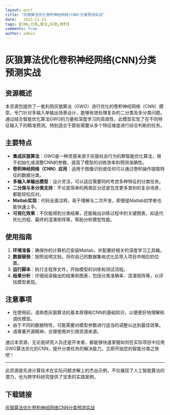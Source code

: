 ```yaml
---
layout: post
title: "灰狼算法优化卷积神经网络(CNN)分类预测实战"
date:   2022-11-21
tags: [CNN,分类,算法,灰狼,卷积]
comments: true
author: admin
---
```

# 灰狼算法优化卷积神经网络(CNN)分类预测实战

## 资源概述

本资源包提供了一套利用灰狼算法（GWO）进行优化的卷积神经网络（CNN）模型，专门针对多输入单输出场景设计，能够有效处理复杂的二分类及多分类问题。通过结合智能优化算法GWO的力量和深度学习的高效性，此模型实现了在不同特征输入下的精准预测。特别适合于那些需要从多个特征维度进行综合判断的任务。

## 主要特点

- **集成灰狼算法**：GWO是一种灵感来源于灰狼社会行为的群智能优化算法，用于初始化或调整CNN的参数，提高了模型的训练效率和预测准确性。
- **卷积神经网络（CNN）应用**：适用于图像识别或任何可以通过卷积操作提取特征的数据分类。
- **多输入单输出模型**：设计灵活，可以适应需要同时考虑多种特征的分类任务。
- **二分类与多分类支持**：不论是简单的两类区分还是包含更多类别的复杂场景，都能轻松应对。
- **Matlab实现**：代码全面注释，易于理解与二次开发，即便是Matlab初学者也能快速上手。
- **可视化效果**：不仅能得到分类结果，还能输出训练过程中的关键图表，如迭代优化历程、最终的混淆矩阵等，帮助分析模型性能。

## 使用指南

1. **环境准备**：确保你的计算机已安装Matlab，并配置好相关的深度学习工具箱。
2. **数据替换**：按照说明文档，将你自己的数据集格式化后导入项目中相应的位置。
3. **运行脚本**：执行主程序文件，开始模型的训练和测试流程。
4. **结果分析**：仔细阅读输出的结果和图表，包括分类准确率、混淆矩阵等，以评估模型表现。

## 注意事项

- 在使用前，请熟悉灰狼算法的基本原理和CNN的基础知识，以便更好地理解和调优模型。
- 由于不同的数据特性，可能需要对模型参数进行适当的调整以达到最佳效果。
- 请尊重开源精神，合理使用并引用资源来源。

通过本资源，无论是研究人员还是开发者，都能够快速掌握如何在实际项目中应用GWO算法优化的CNN，提升分类任务的解决能力。立即开始您的智能分类之旅吧！

---

此资源是先进计算技术在实际问题求解上的杰出示例，不仅展现了人工智能算法的潜力，也为跨学科研究提供了宝贵的实践案例。

## 下载链接

[灰狼算法优化卷积神经网络CNN分类预测实战](https://pan.quark.cn/s/6214d38ee491)